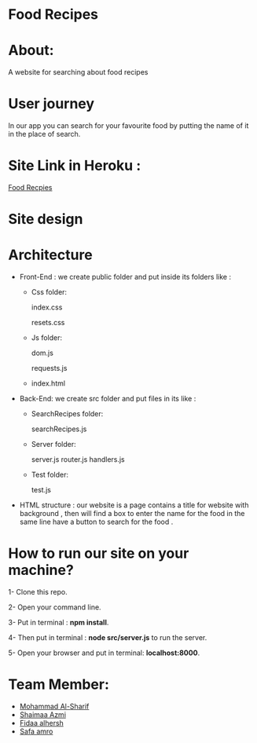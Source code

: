 # Food Recipes 

# About:
A website for searching about food recipes
# User journey 
In our app you can  search for your favourite food by putting the name of it in the place of search. 
# Site Link in Heroku :
[Food Recpies](https://foodrecipes-.herokuapp.com/) 
# Site design 

# Architecture 
- Front-End :
  we create  public folder and put inside its folders like :
   - Css folder:
   
       index.css

      resets.css
  - Js folder:
  
     dom.js

     requests.js
   
  - index.html 
  
- Back-End:
  we create src folder and put files in its like :
  - SearchRecipes folder:
  
    searchRecipes.js
  - Server folder:
  
    server.js
   router.js
   handlers.js
  - Test folder:
  
    test.js


- HTML structure :
our website is a  page contains a title for website with background , then will find a box to enter the name for the food  in the same line have a button to search for the food .

 # How to run our site on your machine?

1- Clone this repo.

2- Open your command line.

3- Put in terminal : **npm install**.

4- Then put in terminal : **node src/server.js** to run the server. 

5- Open your browser and put in terminal: **localhost:8000**.


# Team Member:
- [Mohammad Al-Sharif](https://github.com/mhmdtshref)
- [Shaimaa Azmi](https://github.com/shaima96)
- [Fidaa alhersh](https://github.com/fdo2)
- [Safa amro](https://github.com/safaaamro)



